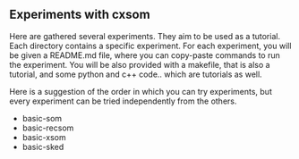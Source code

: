 ## Experiments with cxsom

Here are gathered several experiments. They aim to be used as a tutorial. Each directory contains a specific experiment. For each experiment, you will be given a README.md file, where you can copy-paste commands to run the experiment. You will be also provided with a makefile, that is also a tutorial, and some python and c++ code.. which are tutorials as well.

Here is a suggestion of the order in which you can try experiments, but every experiment can be tried independently from the others.

- basic-som
- basic-recsom
- basic-xsom
- basic-sked

